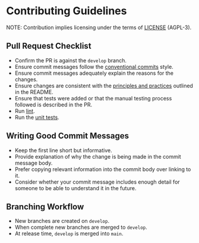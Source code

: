 # Contributing Guidelines

NOTE: Contribution implies licensing under the terms of [LICENSE]
(AGPL-3).

## Pull Request Checklist

- Confirm the PR is against the `develop` branch.
- Ensure commit messages follow the [conventional commits] style.
- Ensure commit messages adequately explain the reasons for the changes.
- Ensure changes are consistent with the [principles and practices]
  outlined in the README.
- Ensure that tests were added or that the manual testing process followed is
  described in the PR.
- Run [lint].
- Run the [unit tests].

## Writing Good Commit Messages

- Keep the first line short but informative.
- Provide explanation of why the change is being made in the commit message
  body.
- Prefer copying relevant information into the commit body over linking to it.
- Consider whether your commit message includes enough detail for someone to be
  able to understand it in the future.

## Branching Workflow

- New branches are created on `develop`.
- When complete new branches are merged to `develop`.
- At release time, `develop` is merged into `main`.

[license]: ./LICENSE
[conventional commits]: https://www.conventionalcommits.org/en/v1.0.0/
[principles and practices]: https://github.com/ar-io/ar-io-node/tree/develop#principles-and-practices
[lint]: https://github.com/ar-io/ar-io-node/tree/develop#run-lint
[unit tests]: https://github.com/ar-io/ar-io-node/tree/develop#run-tests
